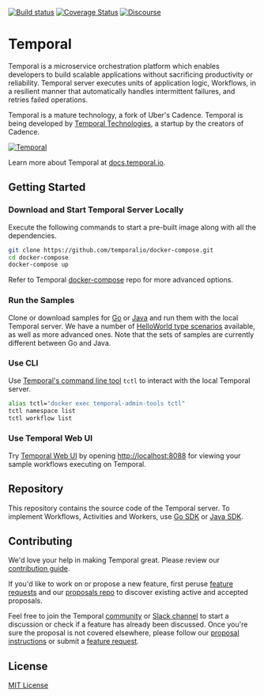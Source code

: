 [![Build status](https://badge.buildkite.com/fc0e676d7bee1a159916af52ebdb541708d4b9f88b8a980f6b.svg?branch=master)](https://buildkite.com/temporal/temporal-server)
[![Coverage Status](https://coveralls.io/repos/github/temporalio/temporal/badge.svg?branch=master)](https://coveralls.io/github/temporalio/temporal?branch=master)
[![Discourse](https://img.shields.io/static/v1?label=Discourse&message=Get%20Help&color=informational)](https://community.temporal.io)

# Temporal  

Temporal is a microservice orchestration platform which enables developers to build scalable applications without sacrificing productivity or reliability.
Temporal server executes units of application logic, Workflows, in a resilient manner that automatically handles intermittent failures, and retries failed operations.

Temporal is a mature technology, a fork of Uber's Cadence.
Temporal is being developed by [Temporal Technologies](https://temporal.io/), a startup by the creators of Cadence.

[![Temporal](video.png)](http://www.youtube.com/watch?v=f-18XztyN6c "Temporal")

Learn more about Temporal at [docs.temporal.io](https://docs.temporal.io).

## Getting Started

### Download and Start Temporal Server Locally

Execute the following commands to start a pre-built image along with all the dependencies.

```bash
git clone https://github.com/temporalio/docker-compose.git
cd docker-compose
docker-compose up
```

Refer to Temporal [docker-compose](https://github.com/temporalio/docker-compose) repo for more advanced options.

### Run the Samples

Clone or download samples for [Go](https://github.com/temporalio/samples-go) or [Java](https://github.com/temporalio/samples-java) and run them with the local Temporal server.
We have a number of [HelloWorld type scenarios](https://github.com/temporalio/samples-java#helloworld) available, as well as more advanced ones. Note that the sets of samples are currently different between Go and Java.

### Use CLI

Use [Temporal's command line tool](https://docs.temporal.io/docs/tctl) `tctl` to interact with the local Temporal server.

```bash
alias tctl="docker exec temporal-admin-tools tctl"
tctl namespace list
tctl workflow list
```

### Use Temporal Web UI

Try [Temporal Web UI](https://github.com/temporalio/web) by opening [http://localhost:8088](http://localhost:8088) for viewing your sample workflows executing on Temporal.

## Repository

This repository contains the source code of the Temporal server. To implement Workflows, Activities and Workers, use [Go SDK](https://github.com/temporalio/sdk-go) or [Java SDK](https://github.com/temporalio/sdk-java).

## Contributing

We'd love your help in making Temporal great. Please review our [contribution guide](CONTRIBUTING.md).

If you'd like to work on or propose a new feature, first peruse [feature requests](https://community.temporal.io/c/feature-requests/6) and our [proposals repo](https://github.com/temporalio/proposals) to discover existing active and accepted proposals.

Feel free to join the Temporal [community](https://community.temporal.io) or [Slack channel](https://join.slack.com/t/temporalio/shared_invite/zt-kfgfjuye-L8gCQVRhPykA2td8pk7eTQ) to start a discussion or check if a feature has already been discussed.
Once you're sure the proposal is not covered elsewhere, please follow our [proposal instructions](https://github.com/temporalio/proposals#creating-a-new-proposal) or submit a [feature request](https://community.temporal.io/c/feature-requests/6).

## License

[MIT License](https://github.com/temporalio/temporal/blob/master/LICENSE)
